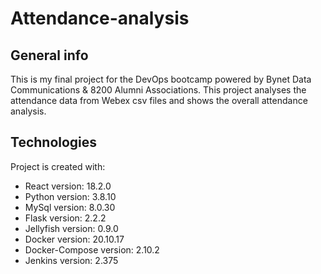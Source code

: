 # Attendance-analysis

## General info
This is my final project for the DevOps bootcamp powered by Bynet Data Communications & 8200 Alumni Associations.
This project analyses the attendance data from Webex csv files and shows the overall attendance analysis.

## Technologies
Project is created with:
* React version: 18.2.0
* Python version: 3.8.10
* MySql version: 8.0.30
* Flask version: 2.2.2
* Jellyfish version: 0.9.0
* Docker version: 20.10.17
* Docker-Compose version: 2.10.2
* Jenkins version: 2.375

